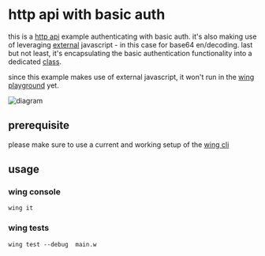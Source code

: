 # http api with basic auth

this is a [http api](https://www.winglang.io/docs/standard-library/cloud/api)  example authenticating with basic auth. it's also making use of leveraging [external](https://www.winglang.io/docs/language-reference#52-javascript) javascript - in this case for base64 en/decoding. last but not least, it's encapsulating the basic authentication functionality into a dedicated [class](https://www.winglang.io/docs/examples/classes).

since this example makes use of external javascript, it won't run in the [wing playground](https://www.winglang.io/play) yet.

![diagram](./diagram.png)

## prerequisite

please make sure to use a current and working setup of the [wing cli](https://docs.winglang.io/getting-started/installation)

## usage

### wing console

```
wing it
```

### wing tests

```
wing test --debug  main.w
```
